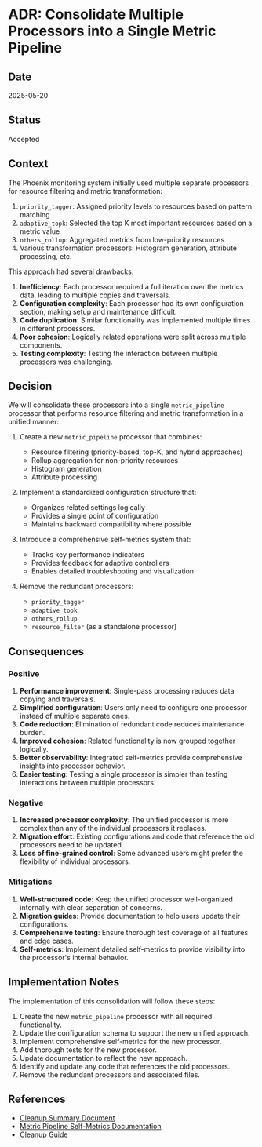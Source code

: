 # ADR: Consolidate Multiple Processors into a Single Metric Pipeline

## Date

2025-05-20

## Status

Accepted

## Context

The Phoenix monitoring system initially used multiple separate processors for resource filtering and metric transformation:

1. `priority_tagger`: Assigned priority levels to resources based on pattern matching
2. `adaptive_topk`: Selected the top K most important resources based on a metric value
3. `others_rollup`: Aggregated metrics from low-priority resources
4. Various transformation processors: Histogram generation, attribute processing, etc.

This approach had several drawbacks:

1. **Inefficiency**: Each processor required a full iteration over the metrics data, leading to multiple copies and traversals.
2. **Configuration complexity**: Each processor had its own configuration section, making setup and maintenance difficult.
3. **Code duplication**: Similar functionality was implemented multiple times in different processors.
4. **Poor cohesion**: Logically related operations were split across multiple components.
5. **Testing complexity**: Testing the interaction between multiple processors was challenging.

## Decision

We will consolidate these processors into a single `metric_pipeline` processor that performs resource filtering and metric transformation in a unified manner:

1. Create a new `metric_pipeline` processor that combines:
   - Resource filtering (priority-based, top-K, and hybrid approaches)
   - Rollup aggregation for non-priority resources
   - Histogram generation
   - Attribute processing
   
2. Implement a standardized configuration structure that:
   - Organizes related settings logically
   - Provides a single point of configuration
   - Maintains backward compatibility where possible
   
3. Introduce a comprehensive self-metrics system that:
   - Tracks key performance indicators
   - Provides feedback for adaptive controllers
   - Enables detailed troubleshooting and visualization

4. Remove the redundant processors:
   - `priority_tagger`
   - `adaptive_topk`
   - `others_rollup`
   - `resource_filter` (as a standalone processor)

## Consequences

### Positive

1. **Performance improvement**: Single-pass processing reduces data copying and traversals.
2. **Simplified configuration**: Users only need to configure one processor instead of multiple separate ones.
3. **Code reduction**: Elimination of redundant code reduces maintenance burden.
4. **Improved cohesion**: Related functionality is now grouped together logically.
5. **Better observability**: Integrated self-metrics provide comprehensive insights into processor behavior.
6. **Easier testing**: Testing a single processor is simpler than testing interactions between multiple processors.

### Negative

1. **Increased processor complexity**: The unified processor is more complex than any of the individual processors it replaces.
2. **Migration effort**: Existing configurations and code that reference the old processors need to be updated.
3. **Loss of fine-grained control**: Some advanced users might prefer the flexibility of individual processors.

### Mitigations

1. **Well-structured code**: Keep the unified processor well-organized internally with clear separation of concerns.
2. **Migration guides**: Provide documentation to help users update their configurations.
3. **Comprehensive testing**: Ensure thorough test coverage of all features and edge cases.
4. **Self-metrics**: Implement detailed self-metrics to provide visibility into the processor's internal behavior.

## Implementation Notes

The implementation of this consolidation will follow these steps:

1. Create the new `metric_pipeline` processor with all required functionality.
2. Update the configuration schema to support the new unified approach.
3. Implement comprehensive self-metrics for the new processor.
4. Add thorough tests for the new processor.
5. Update documentation to reflect the new approach.
6. Identify and update any code that references the old processors.
7. Remove the redundant processors and associated files.

## References

- [Cleanup Summary Document](/docs/cleanup-summary.md)
- [Metric Pipeline Self-Metrics Documentation](/docs/components/processors/metric_pipeline_self_metrics.md)
- [Cleanup Guide](/docs/cleanup-redundant-processors.md)